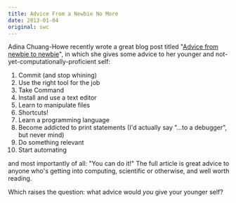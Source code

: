 ```yaml
---
title: Advice From a Newbie No More
date: 2013-01-04
original: swc
---
```

<p>Adina Chuang-Howe recently wrote a great blog post titled "<a href="http://adina.github.com/2012/12/29/newbie-advice/">Advice from newbie to newbie</a>", in which she gives some advice to her younger and not-yet-computationally-proficient self:</p>
<ol>
  <li>Commit (and stop whining)</li>
  <li>Use the right tool for the job</li>
  <li>Take Command</li>
  <li>Install and use a text editor</li>
  <li>Learn to manipulate files</li>
  <li>Shortcuts!</li>
  <li>Learn a programming language</li>
  <li>Become addicted to print statements (I'd actually say "…to a debugger", but never mind)</li>
  <li>Do something relevant</li>
  <li>Start automating</li>
</ol>
<p>and most importantly of all: "You can do it!"  The full article is great advice to anyone who's getting into computing, scientific or otherwise, and well worth reading.</p>

<p>Which raises the question: what advice would <em>you</em> give your younger self?</p>

